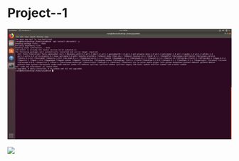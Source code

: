 # Project--1

![](/Linux/Bonus-Command-to-install-chkrootkit.png)

![](/Diagrams/Elk-Stack.drawio.png) 


